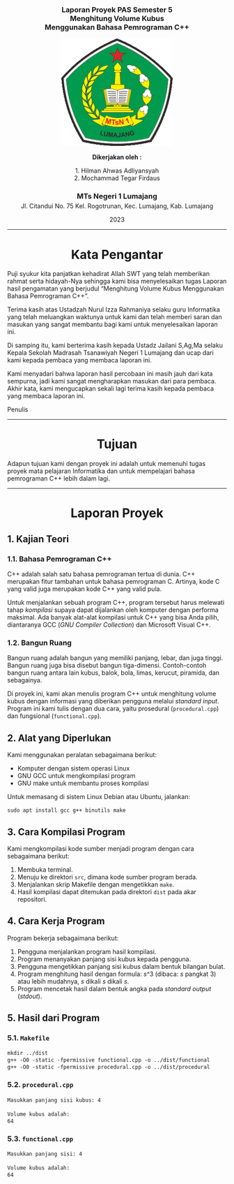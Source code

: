 <div style="max-width:210mm;margin:auto">

<div style="text-align:center !important"><h3>

Laporan Proyek PAS Semester 5\
Menghitung Volume Kubus\
Menggunakan Bahasa Pemrograman C++

</h3></div style="text-align:center !important">

<div style="text-align:center !important">

![Lambang MTs Negeri 1 Lumajang](_assets/logo_mtsn.gif)

</div style="text-align:center !important">

<div style="text-align:center !important">

**Dikerjakan oleh :**

1\. Hilman Ahwas Adliyansyah\
2\. Mochammad Tegar Firdaus

</div style="text-align:center !important">

<div style="text-align:center !important">

<h3 style="margin-bottom:0.25em">MTs Negeri 1 Lumajang</h3>
<address style="font-style:normal">Jl. Citandui No. 75 Kel. Rogotrunan, Kec. Lumajang, Kab. Lumajang</address>

2023

</div style="text-align:center !important">

------------------------------------------------------------------

<div style="text-align:center !important">

# Kata Pengantar

</div style="text-align:center !important">

Puji syukur kita panjatkan kehadirat Allah SWT yang telah memberikan rahmat serta hidayah-Nya sehingga kami bisa menyelesaikan tugas Laporan hasil pengamatan yang berjudul “Menghitung Volume Kubus Menggunakan Bahasa Pemrograman C++”. 

Terima kasih atas Ustadzah Nurul Izza Rahmaniya selaku guru Informatika yang telah meluangkan waktunya untuk kami dan telah memberi saran dan masukan yang sangat membantu bagi kami untuk menyelesaikan laporan ini.

Di samping itu, kami berterima kasih kepada Ustadz Jailani S,Ag,Ma selaku Kepala Sekolah Madrasah Tsanawiyah Negeri 1 Lumajang dan ucap dari kami kepada pembaca yang membaca laporan ini.

Kami menyadari bahwa laporan hasil percobaan ini masih jauh dari kata sempurna, jadi kami sangat mengharapkan masukan dari para pembaca. Akhir kata, kami mengucapkan sekali lagi terima kasih kepada pembaca yang membaca laporan ini.

Penulis

------------------------------------------------------------------

<div style="text-align:center !important">

# Tujuan

</div style="text-align:center !important">

Adapun tujuan kami dengan proyek ini adalah untuk memenuhi tugas proyek mata pelajaran Informatika dan untuk mempelajari bahasa pemrograman C++ lebih dalam lagi.

------------------------------------------------------------------

<div style="text-align:center !important">

# Laporan Proyek

</div style="text-align:center !important">

## 1. Kajian Teori

### 1.1. Bahasa Pemrograman C++

C++ adalah salah satu bahasa pemrograman tertua di dunia. C++ merupakan fitur tambahan untuk bahasa pemrograman C. Artinya, kode C yang valid juga merupakan kode C++ yang valid pula.

Untuk menjalankan sebuah program C++, program tersebut harus melewati tahap _kompilasi_ supaya dapat dijalankan oleh komputer dengan performa maksimal. Ada banyak alat-alat kompilasi untuk C++ yang bisa Anda pilih, diantaranya GCC (_GNU Compiler Collection_) dan Microsoft Visual C++.

### 1.2. Bangun Ruang

Bangun ruang adalah bangun yang memiliki panjang, lebar, dan juga tinggi. Bangun ruang juga bisa disebut bangun tiga-dimensi. Contoh-contoh bangun ruang antara lain kubus, balok, bola, limas, kerucut, piramida, dan sebagainya.

Di proyek ini, kami akan menulis program C++ untuk menghitung volume kubus dengan informasi yang diberikan pengguna melalui _standard input_. Program ini kami tulis dengan dua cara, yaitu prosedural (`procedural.cpp`) dan fungsional (`functional.cpp`).

## 2. Alat yang Diperlukan

Kami menggunakan peralatan sebagaimana berikut:

* Komputer dengan sistem operasi Linux
* GNU GCC untuk mengkompilasi program
* GNU make untuk membantu proses kompilasi

Untuk memasang di sistem Linux Debian atau Ubuntu, jalankan:

```
sudo apt install gcc g++ binutils make
```

## 3. Cara Kompilasi Program

Kami mengkompilasi kode sumber menjadi program dengan cara sebagaimana berikut:

1. Membuka terminal.
2. Menuju ke direktori `src`, dimana kode sumber program berada.
3. Menjalankan skrip Makefile dengan mengetikkan `make`.
4. Hasil kompilasi dapat ditemukan pada direktori `dist` pada akar repositori.


## 4. Cara Kerja Program

Program bekerja sebagaimana berikut:

1. Pengguna menjalankan program hasil kompilasi.
2. Program menanyakan panjang sisi kubus kepada pengguna.
3. Pengguna mengetikkan panjang sisi kubus dalam bentuk bilangan bulat.
4. Program menghitung hasil dengan formula: _s_^3 (dibaca: _s_ pangkat 3) atau lebih mudahnya, _s_ dikali _s_ dikali _s_.
5. Program mencetak hasil dalam bentuk angka pada _standard output_ (_stdout_).

## 5. Hasil dari Program

### 5.1. `Makefile`

```
mkdir ../dist
g++ -O0 -static -fpermissive functional.cpp -o ../dist/functional
g++ -O0 -static -fpermissive procedural.cpp -o ../dist/procedural
```

### 5.2. `procedural.cpp`

```
Masukkan panjang sisi kubus: 4

Volume kubus adalah: 
64
```

### 5.3. `functional.cpp`

```
Masukkan panjang sisi: 4

Volume kubus adalah: 
64
```

</div>